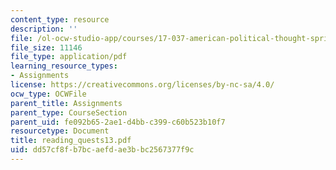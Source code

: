 ```yaml
---
content_type: resource
description: ''
file: /ol-ocw-studio-app/courses/17-037-american-political-thought-spring-2004/dd57cf8fb7bcaefdae3bbc2567377f9c_reading_quests13.pdf
file_size: 11146
file_type: application/pdf
learning_resource_types:
- Assignments
license: https://creativecommons.org/licenses/by-nc-sa/4.0/
ocw_type: OCWFile
parent_title: Assignments
parent_type: CourseSection
parent_uid: fe092b65-2ae1-d4bb-c399-c60b523b10f7
resourcetype: Document
title: reading_quests13.pdf
uid: dd57cf8f-b7bc-aefd-ae3b-bc2567377f9c
---
```

